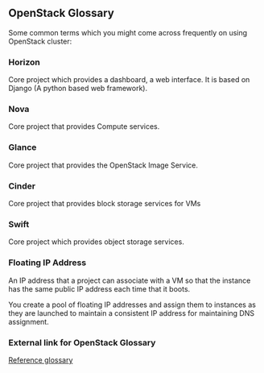 ## OpenStack Glossary
Some common terms which you might come across frequently on using OpenStack cluster:

### Horizon 
Core project which provides a dashboard, a web interface. It is based on Django (A python based web framework).

### Nova
Core project that provides Compute services.

### Glance
Core project that provides the OpenStack Image Service.

### Cinder
Core project that provides block storage services for VMs

### Swift
Core project which provides object storage services.

### Floating IP Address
An IP address that a project can associate with a VM so that the instance has the same public IP address each time that it boots.

You create a pool of floating IP addresses and assign them to instances as they are launched 
to maintain a consistent IP address for maintaining DNS assignment.  

### External link for OpenStack Glossary
[Reference glossary](http://docs.openstack.org/glossary/content/glossary.html)

